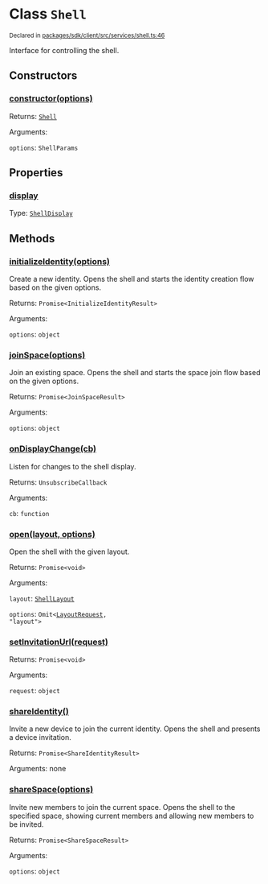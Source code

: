 # Class `Shell`
<sub>Declared in [packages/sdk/client/src/services/shell.ts:46](https://github.com/dxos/dxos/blob/c996a34fe/packages/sdk/client/src/services/shell.ts#L46)</sub>


Interface for controlling the shell.

## Constructors
### [constructor(options)](https://github.com/dxos/dxos/blob/c996a34fe/packages/sdk/client/src/services/shell.ts#L52)




Returns: <code>[Shell](/api/@dxos/client/classes/Shell)</code>

Arguments: 

`options`: <code>ShellParams</code>



## Properties
### [display](https://github.com/dxos/dxos/blob/c996a34fe/packages/sdk/client/src/services/shell.ts#L74)
Type: <code>[ShellDisplay](/api/@dxos/client/enums#ShellDisplay)</code>




## Methods
### [initializeIdentity(options)](https://github.com/dxos/dxos/blob/c996a34fe/packages/sdk/client/src/services/shell.ts#L97)


Create a new identity.
Opens the shell and starts the identity creation flow based on the given options.

Returns: <code>Promise&lt;InitializeIdentityResult&gt;</code>

Arguments: 

`options`: <code>object</code>


### [joinSpace(options)](https://github.com/dxos/dxos/blob/c996a34fe/packages/sdk/client/src/services/shell.ts#L192)


Join an existing space.
Opens the shell and starts the space join flow based on the given options.

Returns: <code>Promise&lt;JoinSpaceResult&gt;</code>

Arguments: 

`options`: <code>object</code>


### [onDisplayChange(cb)](https://github.com/dxos/dxos/blob/c996a34fe/packages/sdk/client/src/services/shell.ts#L81)


Listen for changes to the shell display.

Returns: <code>UnsubscribeCallback</code>

Arguments: 

`cb`: <code>function</code>


### [open(layout, options)](https://github.com/dxos/dxos/blob/c996a34fe/packages/sdk/client/src/services/shell.ts#L70)


Open the shell with the given layout.

Returns: <code>Promise&lt;void&gt;</code>

Arguments: 

`layout`: <code>[ShellLayout](/api/@dxos/client/enums#ShellLayout)</code>

`options`: <code>Omit&lt;[LayoutRequest](/api/@dxos/client/interfaces/LayoutRequest), "layout"&gt;</code>


### [setInvitationUrl(request)](https://github.com/dxos/dxos/blob/c996a34fe/packages/sdk/client/src/services/shell.ts#L59)




Returns: <code>Promise&lt;void&gt;</code>

Arguments: 

`request`: <code>object</code>


### [shareIdentity()](https://github.com/dxos/dxos/blob/c996a34fe/packages/sdk/client/src/services/shell.ts#L120)


Invite a new device to join the current identity.
Opens the shell and presents a device invitation.

Returns: <code>Promise&lt;ShareIdentityResult&gt;</code>

Arguments: none




### [shareSpace(options)](https://github.com/dxos/dxos/blob/c996a34fe/packages/sdk/client/src/services/shell.ts#L150)


Invite new members to join the current space.
Opens the shell to the specified space, showing current members and allowing new members to be invited.

Returns: <code>Promise&lt;ShareSpaceResult&gt;</code>

Arguments: 

`options`: <code>object</code>


